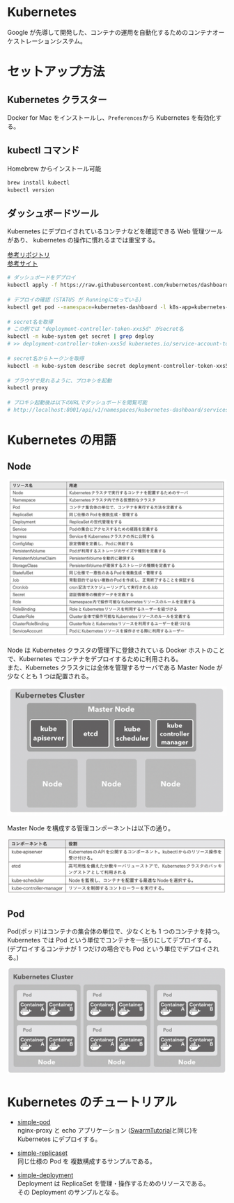 # Kubernetes

Google が先導して開発した、コンテナの運用を自動化するためのコンテナオーケストレーションシステム。

# セットアップ方法

## Kubernetes クラスター

Docker for Mac をインストールし、`Preferences`から Kubernetes を有効化する。

## kubectl コマンド

Homebrew からインストール可能

```bash
brew install kubectl
kubectl version
```

## ダッシュボードツール

Kubernetes にデプロイされているコンテナなどを確認できる Web 管理ツールがあり、
kubernetes の操作に慣れるまでは重宝する。

[参考リポジトリ](https://github.com/kubernetes/dashboard)  
[参考サイト](https://snowsystem.net/container/kubernetes/kubernetes-dashboard-token/)

```bash
# ダッシュボードをデプロイ
kubectl apply -f https://raw.githubusercontent.com/kubernetes/dashboard/v2.3.1/aio/deploy/recommended.yaml

# デプロイの確認 (STATUS が Runningになっている)
kubectl get pod --namespace=kubernetes-dashboard -l k8s-app=kubernetes-dashboard

# secret名を取得
# この例では "deployment-controller-token-xxs5d" がsecret名
kubectl -n kube-system get secret | grep deploy
# >> deployment-controller-token-xxs5d kubernetes.io/service-account-token 3 56m

# secret名からトークンを取得
kubectl -n kube-system describe secret deployment-controller-token-xxs5d

# ブラウザで見れるように、プロキシを起動
kubectl proxy

# プロキシ起動後は以下のURLでダッシュボードを閲覧可能
# http://localhost:8001/api/v1/namespaces/kubernetes-dashboard/services/https:kubernetes-dashboard:/proxy/
```

# Kubernetes の用語

## Node

![Kubernetesの用語.png](./images/Kubernetesの用語.png)

Node は Kubernetes クラスタの管理下に登録されている Docker ホストのことで、Kubernetes でコンテナをデプロイするために利用される。  
また、Kubernetes クラスタには全体を管理するサーバである Master Node が少なくとも 1 つは配置される。

![Kubernetesクラスタの構成.png](./images/Kubernetesクラスタの構成.png)

Master Node を構成する管理コンポーネントは以下の通り。

![MasterNodeの管理コンポーネント.png](./images/MasterNodeの管理コンポーネント.png)

## Pod

Pod(ポッド)はコンテナの集合体の単位で、少なくとも 1 つのコンテナを持つ。  
Kubernetes では Pod という単位でコンテナを一括りにしてデプロイする。  
(デプロイするコンテナが 1 つだけの場合でも Pod という単位でデプロイされる。)

![Podとコンテナの関係.png](./images/Podとコンテナの関係.png)

# Kubernetes のチュートリアル

- [simple-pod](./simple-pod)  
   nginx-proxy と echo アプリケーション ([SwarmTutorial](../SwarmTutorial)と同じ)を Kubernetes にデプロイする。

- [simple-replicaset](./simple-replicaset)  
  同じ仕様の Pod を 複数構成するサンプルである。

- [simple-deployment](./simple-deployment)  
  Deployment は ReplicaSet を管理・操作するためのリソースである。  
  その Deployment のサンプルとなる。
